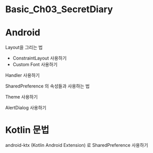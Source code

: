 # Basic_Ch03_SecretDiary

# Android
Layout을 그리는 법
 - ConstraintLayout 사용하기
 - Custom Font 사용하기

Handler 사용하기

SharedPreference 의 속성들과 사용하는 법

Theme 사용하기

AlertDialog 사용하기

# Kotlin 문법

android-ktx (Kotlin Android Extension) 로 SharedPreference 사용하기
